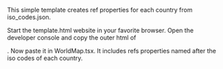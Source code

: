 <p>
    This simple template creates ref properties for each country from iso_codes.json.
</p>
<p>
    Start the template.html website in your favorite browser. Open the developer console and copy the outer html of <div class="row world">. 
    Now paste it in WorldMap.tsx. It includes refs properties named after the iso codes of each country.
</p>